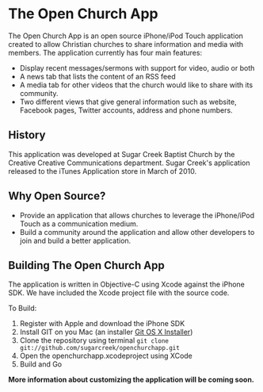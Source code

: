 The Open Church App
===================

The Open Church App is an open source iPhone/iPod Touch application created to allow Christian churches to share information and media with members.  The application currently has four main features:

* Display recent messages/sermons with support for video, audio or both
* A news tab that lists the content of an RSS feed
* A media tab for other videos that the church would like to share with its community.
* Two different views that give general information such as website, Facebook pages, Twitter accounts, address and phone numbers.

History
-------

This application was developed at Sugar Creek Baptist Church by the Creative Creative Communications department.  Sugar Creek's application released to the iTunes Application store in March of 2010.

Why Open Source?
---------------- 

* Provide an application that allows churches to leverage the iPhone/iPod Touch as a communication medium.
* Build a community around the application and allow other developers to join and build a better application.

Building The Open Church App
----------------------------

The application is written in Objective-C using Xcode against the iPhone SDK.  We have included the Xcode project file with the source code.  

To Build:

1. Register with Apple and download the iPhone SDK
1. Install GIT on you Mac (an installer [Git OS X Installer](http://code.google.com/p/git-osx-installer/))
1. Clone the repository using terminal
	`git clone git://github.com/sugarcreek/openchurchapp.git`
1. Open the openchurchapp.xcodeproject using XCode
1. Build and Go


__More information about customizing the application will be coming soon.__


